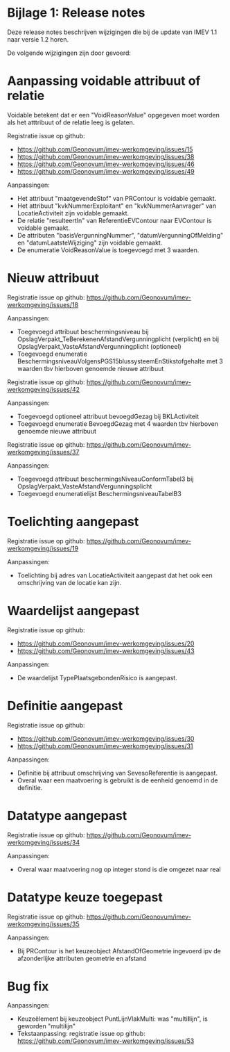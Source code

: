 Bijlage 1: Release notes
=========

Deze release notes beschrijven wijzigingen die bij de update van IMEV 1.1 naar versie 1.2 horen.


De volgende wijzigingen zijn door gevoerd:

# Aanpassing voidable attribuut of relatie

Voidable betekent dat er een "VoidReasonValue" opgegeven moet worden als het atttribuut of de relatie leeg is gelaten.

Registratie issue op github:
- https://github.com/Geonovum/imev-werkomgeving/issues/15
- https://github.com/Geonovum/imev-werkomgeving/issues/38
- https://github.com/Geonovum/imev-werkomgeving/issues/46
- https://github.com/Geonovum/imev-werkomgeving/issues/49

Aanpassingen:
- Het attribuut "maatgevendeStof" van PRContour is voidable gemaakt.
- Het attribuut "kvkNummerExploitant" en "kvkNummerAanvrager" van LocatieActiviteit zijn voidable gemaakt.
- De relatie "resulteertIn" van ReferentieEVContour naar EVContour is voidable gemaakt.
- De attributen "basisVergunningNummer", "datumVergunningOfMelding" en "datumLaatsteWijziging" zijn voidable gemaakt.
- De enumeratie VoidReasonValue is toegevoegd met 3 waarden.

# Nieuw attribuut 

Registratie issue op github: https://github.com/Geonovum/imev-werkomgeving/issues/18

Aanpassingen:
- Toegevoegd attribuut beschermingsniveau bij OpslagVerpakt_TeBerekenenAfstandVergunningplicht (verplicht) en bij OpslagVerpakt_VasteAfstandVergunningplicht (optioneel)
- Toegevoegd enumeratie BeschermingsniveauVolgensPGS15blussysteemEnStikstofgehalte met 3 waarden tbv hierboven genoemde nieuwe attribuut

Registratie issue op github: https://github.com/Geonovum/imev-werkomgeving/issues/42

Aanpassingen:
- Toegevoegd optioneel attribuut bevoegdGezag bij BKLActiviteit
- Toegevoegd enumeratie BevoegdGezag met 4 waarden tbv hierboven genoemde nieuwe attribuut

Registratie issue op github: https://github.com/Geonovum/imev-werkomgeving/issues/37

Aanpassingen:
- Toegevoegd attribuut beschermingsNiveauConformTabel3 bij OpslagVerpakt_VasteAfstandVergunningsplicht
- Toegevoegd enumeratielijst BeschermingsniveauTabelB3

# Toelichting aangepast

Registratie issue op github: https://github.com/Geonovum/imev-werkomgeving/issues/19

Aanpassingen:
- Toelichting bij adres van LocatieActiviteit aangepast dat het ook een omschrijving van de locatie kan zijn.

# Waardelijst aangepast

Registratie issue op github:
- https://github.com/Geonovum/imev-werkomgeving/issues/20
- https://github.com/Geonovum/imev-werkomgeving/issues/43

Aanpassingen:
- De waardelijst TypePlaatsgebondenRisico is aangepast.

# Definitie aangepast

Registratie issue op github:
- https://github.com/Geonovum/imev-werkomgeving/issues/30
- https://github.com/Geonovum/imev-werkomgeving/issues/31

Aanpassingen:
- Definitie bij attribuut omschrijving van SevesoReferentie is aangepast.
- Overal waar een maatvoering is gebruikt is de eenheid genoemd in de definitie.

# Datatype aangepast

Registratie issue op github: https://github.com/Geonovum/imev-werkomgeving/issues/34

Aanpassingen:
- Overal waar maatvoering nog op integer stond is die omgezet naar real

# Datatype keuze toegepast

Registratie issue op github: https://github.com/Geonovum/imev-werkomgeving/issues/35

Aanpassingen:
- Bij PRContour is het keuzeobject AfstandOfGeometrie ingevoerd ipv de afzonderlijke attributen geometrie en afstand

# Bug fix

Aanpassingen:
- Keuzeëlement bij keuzeobject PuntLijnVlakMulti: was "multi**l**lijn", is geworden "multilijn"
- Tekstaanpassing: registratie issue op github: https://github.com/Geonovum/imev-werkomgeving/issues/53
